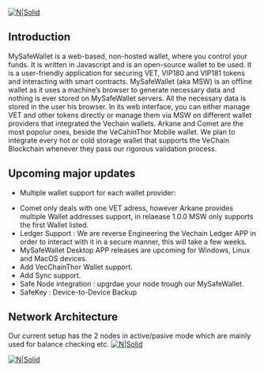 [![N|Solid](https://safehaven.io/img/bannerMSW.jpeg)](https://mysafewallet.io/)
  

## Introduction

MySafeWallet is a web-based, non-hosted wallet, where you control your funds. It is written in Javascript and is an open-source wallet to be used. It is a user-friendly application for securing VET, VIP180 and VIP181 tokens and interacting with smart contracts.
MySafeWallet (aka MSW) is an offline wallet as it uses a machine’s browser to generate necessary data and nothing is ever stored on MySafeWallet servers. All the necessary data is stored in the user his browser.
In its web interface, you can either manage VET and other tokens directly or manage them via MSW on different wallet providers that integrated the Vechain wallets. Arkane and Comet are the most popolur ones, beside the VeCahinThor Mobile wallet.
We plan to integrate every hot or cold storage wallet that supports the VeChain Blockchain whenever they pass our rigorous validation process.

## Upcoming major updates

- Multiple wallet support for each wallet provider:
* Comet only deals with one VET adress, however
  Arkane provides multiple Wallet addresses support, in relaease 1.0.0 MSW only supports the first Wallet listed.
* Ledger Support : We are reverse Engineering the Vechain Ledger APP in order to interact with it in a secure manner, this will take a few weeks.
* MySafeWallet Desktop APP releases are upcoming for Windows, Linux and MacOS devices.
* Add VecChainThor Wallet support.
* Add Sync support.
* Safe Node integration : upgrdae your node trough our MySafeWallet.
* SafeKey : Device-to-Device Backup

## Network Architecture

Our current setup has the 2 nodes in active/pasive mode which are mainly used for balance checking etc.
[![N|Solid](https://safehaven.io/files/MSW-Architecture.png)](https://safehaven.io/)

[![N|Solid](https://safehaven.io/img/logo_color.png)](https://safehaven.io/)

